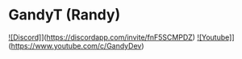 # GandyT (Randy)

[![Discord]](https://img.shields.io/discord/754767660859916289.svg)](https://discordapp.com/invite/fnF5SCMPDZ)
[![Youtube]](https://img.shields.io/youtube/channel/subscribers/UCCXPbsFPxLh8jZp3xGEC2Eg)](https://www.youtube.com/c/GandyDev)
